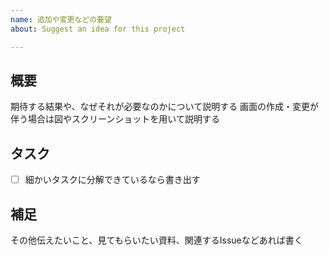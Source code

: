 ```yaml
---
name: 追加や変更などの要望
about: Suggest an idea for this project

---
```


## 概要
期待する結果や、なぜそれが必要なのかについて説明する
画面の作成・変更が伴う場合は図やスクリーンショットを用いて説明する

## タスク
- [ ] 細かいタスクに分解できているなら書き出す

## 補足
その他伝えたいこと、見てもらいたい資料、関連するIssueなどあれば書く
